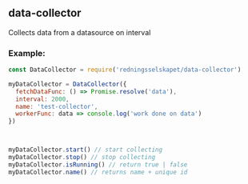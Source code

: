 ## data-collector
Collects data from a datasource on interval

### Example:

```javascript
const DataCollector = require('redningsselskapet/data-collector')

myDataCollector = DataCollector({
  fetchDataFunc: () => Promise.resolve('data'),
  interval: 2000,
  name: 'test-collector',
  workerFunc: data => console.log('work done on data')
})



myDataCollector.start() // start collecting
myDataCollector.stop() // stop collecting
myDataCollector.isRunning() // return true | false
myDataCollector.name() // returns name + unique id 
```